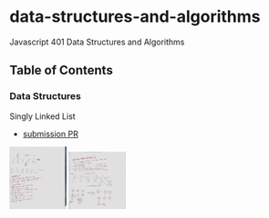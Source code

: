 # data-structures-and-algorithms
Javascript 401 Data Structures and Algorithms

## Table of Contents

### Data Structures
Singly Linked List
* [submission PR](https://github.com/jeremy-401-advanced-javascript/data-structures-and-algorithms/pull/3)



<img src="./assets/images/code-challenge-6.2.jpg" width="100">
<img src="./assets/images/code-challenge-6.jpg" width="100">
